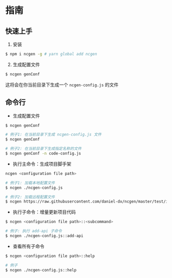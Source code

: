 # 指南

## 快速上手

1. 安装

```sh
$ npm i ncgen -g # yarn global add ncgen
```

2. 生成配置文件

```sh
$ ncgen genConf
```

这将会在你当前目录下生成一个 `ncgen-config.js` 的文件

## 命令行

- 生成配置文件

```bash
$ ncgen genConf

# 例子1: 在当前目录下生成 ncgen-config.js 文件
$ ncgen genConf

# 例子2: 在当前目录下生成指定名称的文件
$ ncgen genConf -n code-config.js
```

- 执行主命令：生成项目脚手架

```bash
ncgen <configuration file path>

# 例子1: 加载本地配置文件
$ ncgen ./ncgen-config.js

# 例子2: 加载远程配置文件
$ ncgen https://raw.githubusercontent.com/daniel-dx/ncgen/master/test/index.js
```

- 执行子命令：增量更新项目代码

```bash
$ ncgen <configuration file path>::<subcommand>

# 例子: 执行 add-api 子命令
$ ncgen ./ncgen-config.js::add-api
```

- 查看所有子命令

```bash
$ ncgen <configuration file path>::help

# 例子
$ ncgen ./ncgen-config.js::help
```
